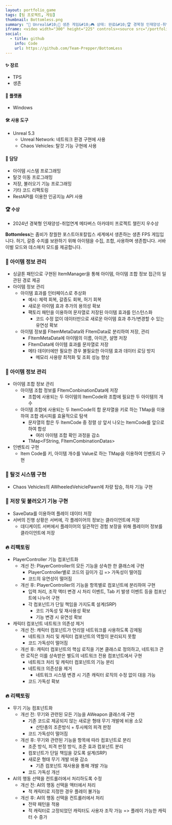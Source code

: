 ```yaml
---
layout: portfolio_game
tags: [팀 프로젝트, 게임]
thumbnail: Bottomless.png
summary: "🔧 Unreal&#10;🌟 생존 게임&#10;🎮 상태: 완료&#10;🏆 경북형 인재양성-취업연계 메타버스 아카데미 프로젝트 챌린지 우수상"
iframe: <video width="300" height="225" controls><source src="/portfolio/video/BottomLess.mp4" type="video/mp4">Your browser does not support the video tag.</video>
social:
  - title: github
    info: Code
    url: https://github.com/Team-Prepper/BottomLess
---
```


<!-- card: 💡 게임 개요 -->

#### ✨ 장르
- TPS
- 생존

#### 📱 플랫폼
- Windows

#### 🛠 사용 도구
- Unreal 5.3
  - Unreal Network: 네트워크 환경 구현에 사용
  - Chaos Vehicles: 탈것 기능 구현에 사용

<!-- card: 💡 게임 개요 -->

#### 👤 담당
- 아이템 시스템 프로그래밍
- 탈것 이동 프로그래밍
- 저장, 불러오기 기능 프로그래밍
- 기타 코드 리팩토링
- RestAPI를 이용한 인공지능 API 사용

#### 🏆 수상
- 2024년 경북형 인재양성-취업연계 메타버스 아카데미 프로젝트 챌린지 우수상

<!-- card: 📖 게임 소개 -->

**Bottomless**는 좀비가 창궐한 포스트아포칼립스 세계에서 생존하는 생존 FPS 게임입니다. 허기, 갈증 수치를 보완하기 위해 아이템을 수집, 조합, 사용하며 생존합니다. 서바이벌 모드와 데스매치 모드를 제공합니다.

<!-- card: 🛠️ 주요 기능 및 기여 -->

### 🧪 아이템 정보 관리
- 싱글톤 패턴으로 구현된 ItemManager을 통해 아이템, 아이템 조합 정보 접근의 일관된 경로 제공
- 아이템 정보 관리
  - 아이템 효과를 인터페이스로 추상화
    - 예시: 체력 회복, 갈증도 회복, 허기 회복
    - 새로운 아이템 효과 추가의 용의성 확보
    - 팩토리 패턴을 이용하여 문자열로 저장된 아이템 효과를 인스턴스화
      - 코드 수정 없이 데이터만으로 새로운 아이템 효과 추가/변경할 수 있는 유연성 확보
  - 아이템 정보를 FItemMetaData와 FItemData로 분리하여 저장, 관리
    - FItemMetaData에 아이템의 이름, 아이콘, 설명 저장
    - FItemData에 아이템 효과를 문자열로 저장
    - 메타 데이터에만 필요한 경우 불필요한 아이템 효과 데이터 로딩 방지
      - 메모리 사용량 최적화 및 조회 성능 향상

<!-- card: 🛠️ 주요 기능 및 기여 -->
### 🧪 아이템 정보 관리
- 아이템 조합 정보 관리
    - 아이템 조합 정보를 FItemConbinationData에 저장
        - 조합에 사용되는 두 아이템의 ItemCode와 조합에 필요한 두 아이템의 개수
    - 아이템 조합에 사용되는 두 ItemCode의 합 문자열을 키로 하는 TMap을 이용하여 조합 레시피를 효율적으로 탐색
        - 문자열의 합은 두 ItemCode 중 정렬 상 앞서 나오는 ItemCode를 앞으로 하여 합성
             - 여러 아이템 조합 확인 과정을 감소
        - TMap<FString, FItemCombinationDatas>
- 인벤토리 구현
    - Item Code를 키, 아이템 개수를 Value로 하는 TMap을 이용하여 인벤토리 구현

<!-- card: 🛠️ 주요 기능 및 기여 -->
### 🚗 탈것 시스템 구현
- Chaos Vehicles의 AWheeledVehiclePawn에 차량 탑승, 하차 기능 구현

### 💾 저장 및 불러오기 기능 구현
- SaveData를 이용하여 플레이 데이터 저장
- 서버의 진행 상황은 서버에, 각 플레이어의 정보는 클라이언트에 저장
    - 데디케이트 서버에서 플레이어의 일관적인 경험 보장을 위해 플레이어 정보를 클라이언트에 저장

<!-- card: 🛠️ 주요 기능 및 기여 -->
### 🔥 리팩토링
- PlayerController 기능 컴포넌트화
    - 개선 전: PlayerController의 모든 기능을 상속한 한 클래스에 구현
        - PlayerController별로 코드의 길이가 김 => 가독성이 떨어짐
        - 코드의 유연성이 떨어짐
    - 개선 후: PlayerController의 기능을 항목별로 컴포넌트에 분리하여 구현
        - 입력 처리, 조작 액터 변경 시 처리 이벤트, Tab 키 발생 이벤트 등을 컴포넌트에 나누어 구현
        - 각 컴포넌트가 단일 책임을 가지도록 설계(SRP)
            - 코드 가독성 및 재사용성 확보
            - 기능 변경 시 유연성 확보
- 캐릭터 컴포넌트 네트워크 의존성 제거
    - 개선 전: 캐릭터 컴포넌트가 언리얼 네트워크를 사용하도록 강제됨
        - 네트워크 처리 및 캐릭터 컴포넌트의 역할이 분리되지 못함
        - 코드 가독성이 떨어짐
    - 개선 후: 캐릭터 컴포넌트의 핵심 로직을 기본 클래스로 정의하고, 네트워크 관련 로직은 이를 상속받은 별도의 네트워크 전용 컴포넌트에서 구현
        - 네트워크 처리 및 캐릭터 컴포넌트의 기능 분리
        - 네트워크 의존성을 제거
            - 네트워크 시스템 변경 시 기존 캐릭터 로직의 수정 없이 대응 가능
        - 코드 가독성 확보

<!-- card: 🛠️ 주요 기능 및 기여 -->
### 🔥 리팩토링
- 무기 기능 컴포넌트화
    - 개선 전: 무기와 관련된 모든 기능을 AWeapon 클래스에 구현
        - 기존 코드로 제공되지 않는 새로운 형태 무기 개발에 비용 소모
            - 산탄총의 조준방식 + 투사체의 피격 판정
        - 코드 가독성이 떨어짐
    - 개선 후: 무기와 관련된 기능을 항목에 따라 컴포넌트로 분리
        - 조준 방식, 피격 판정 방식, 조준 효과 컴포넌트 분리
        - 컴포넌트가 단일 책임을 갖도록 설계(SRP)
        - 새로운 형태 무기 개발 비용 감소
            - 기존 컴포넌트 재사용을 통해 개발 가능
        - 코드 가독성 개선
- AI의 행동 선택을 컨트롤러에서 처리하도록 수정
    - 개선 전: AI의 행동 선택을 액터에서 처리
        - 적 캐릭터로 지정한 경우 플레이 불가능
    - 개선 후: AI의 행동 선택을 컨트롤러에서 처리
        - 전략 패턴을 적용
        - 적 캐릭터로 고정되었던 캐릭터도 사용자 조작 가능 => 플레이 가능한 캐릭터 수 증가